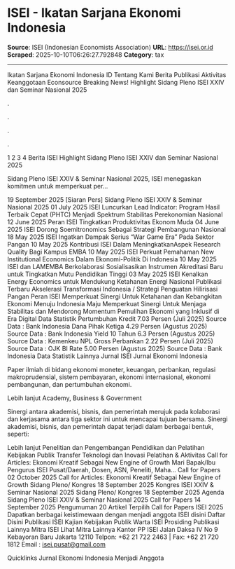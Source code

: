 # ISEI - Ikatan Sarjana Ekonomi Indonesia

**Source**: ISEI (Indonesian Economists Association)
**URL**: https://isei.or.id
**Scraped**: 2025-10-10T06:26:27.792848
**Category**: tax

---

Ikatan
Sarjana Ekonomi
Indonesia
 ID 
Tentang Kami 
Berita
Publikasi
Aktivitas
Keanggotaan
Econsource 
Breaking News! Highlight Sidang Pleno ISEI XXIV dan Seminar Nasional 2025

.

.

.

.

1
2
3
4
Berita ISEI
Highlight Sidang Pleno ISEI XXIV dan Seminar Nasional 2025

Sidang Pleno ISEI XXIV & Seminar Nasional 2025, ISEI menegaskan komitmen untuk memperkuat per...

19 September 2025
[Siaran Pers] Sidang Pleno ISEI XXIV & Seminar Nasional 2025
01 July 2025
ISEI Luncurkan Lead Indicator: Program Hasil Terbaik Cepat (PHTC) Menjadi Spektrum Stabilitas Perekonomian Nasional
12 June 2025
Peran ISEI Tingkatkan Produktivitas Ekonom Muda
04 June 2025
ISEI Dorong Soemitronomics Sebagai Strategi Pembangunan Nasional
18 May 2025
ISEI Ingatkan Dampak Serius “War Game Era” Pada Sektor Pangan
10 May 2025
Kontribusi ISEI Dalam MeningkatkanAspek Research Quality Bagi Kampus EMBA
10 May 2025
ISEI Perkuat Pemahaman New Institutional Economics Dalam Ekonomi-Politik Di Indonesia
10 May 2025
ISEI dan LAMEMBA Berkolaborasi Sosialisasikan Instrumen Akreditasi Baru untuk Tingkatkan Mutu Pendidikan Tinggi
03 May 2025
ISEI Kenalkan Energy Economics untuk Mendukung Ketahanan Energi Nasional
Publikasi Terbaru
Akselerasi Transformasi Indonesia / Strategi Penguatan Hilirisasi Pangan
Peran ISEI Memperkuat Sinergi Untuk Ketahanan dan Kebangkitan Ekonomi Menuju Indonesia Maju
Memperkuat Sinergi Untuk Menjaga Stabilitas dan Mendorong Momentum Pemulihan Ekonomi yang Inklusif di Era Digital
Data Statistik
Pertumbuhan Kredit
7.03
Persen
(Juli 2025)
Source Data : Bank Indonesia
Dana Pihak Ketiga
4.29
Persen
(Agustus 2025)
Source Data : Bank Indonesia
Yield 10 Tahun
6.3
Persen
(Agustus 2025)
Source Data : Kemenkeu
NPL Gross Perbankan
2.22
Persen
(Juli 2025)
Source Data : OJK
BI Rate
5.00
Persen
(Agustus 2025)
Source Data : Bank Indonesia
Data Statistik Lainnya
Jurnal ISEI
Jurnal Ekonomi Indonesia

Paper ilmiah di bidang ekonomi moneter, keuangan, perbankan, regulasi makroprudensial, sistem pembayaran, ekonomi internasional, ekonomi pembangunan, dan pertumbuhan ekonomi.

Lebih lanjut
Academy, Business & Government

Sinergi antara akademisi, bisnis, dan pemerintah merujuk pada kolaborasi dan kerjasama antara tiga sektor ini untuk mencapai tujuan bersama. Sinergi akademisi, bisnis, dan pemerintah dapat terjadi dalam berbagai bentuk, seperti:

Lebih lanjut
Penelitian dan Pengembangan
Pendidikan dan Pelatihan
Kebijakan Publik
Transfer Teknologi dan Inovasi
Pelatihan & Aktivitas
Call for Articles: Ekonomi Kreatif Sebagai New Engine of Growth
Mari Bapak/Ibu Pengurus ISEI Pusat/Daerah, Dosen, ASN, Peneliti, Maha...
Call for Papers
02 October 2025
Call for Articles: Ekonomi Kreatif Sebagai New Engine of Growth
Sidang Pleno/ Kongres
18 September 2025
Kongres ISEI XXIV & Seminar Nasional 2025
Sidang Pleno/ Kongres
18 September 2025
Agenda Sidang Pleno ISEI XXIV & Seminar Nasional 2025
Call for Papers
14 September 2025
Pengumuman 20 Artikel Terpilih Call for Papers ISEI 2025
Dapatkan berbagai keistimewaan dengan menjadi anggota ISEI disini
Daftar Disini
Publikasi ISEI
Kajian Kebijakan Publik
Warta ISEI
Prosiding
Publikasi Lainnya
Mitra ISEI
Lihat Mitra Lainnya
Kantor PP ISEI
Jalan Daksa IV No 9 Kebayoran Baru Jakarta 12110
Telpon: +62 21 722 2463 | Fax: +62 21 720 1812
Email : isei.pusat@gmail.com
 
Quicklinks
Jurnal Ekonomi Indonesia
Menjadi Anggota
